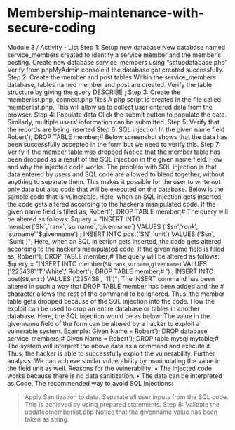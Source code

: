 # Membership-maintenance-with-secure-coding
Module 3 / Activity - List
Step 1: Setup new database
New database named service_members created to identify a service member and the member’s posting.
Create new database service_members using “setupdatabase.php”
Verify from phpMyAdmin console if the database got created successfully.
Step 2: Create the member and post tables
Within the service_members database, tables named member and post are created.
Verify the table structure by giving the query DESCRIBE <table>;
Step 3: Create the memberlist.php, connect.php files
A php script is created in the file called memberlist.php. This will allow us to collect user entered data from the browser. 
Step 4: Populate data
Click the submit button to populate the data.
Similarly, multiple users’ information can be submitted. 
Step 5: Verify that the records are being inserted
Step 6: SQL injection
In the given name field Robert'); DROP TABLE member;#
Below screenshot shows that the data has been successfully accepted in the form but we need to verify this.
Step 7: Verify if the member table was dropped
Notice that the member table has been dropped as a result of the SQL injection in the given name field.
How and why the injected code works. 
The problem with SQL injection is that data entered by users and SQL code are allowed to blend together, without anything to separate them. This makes it possible for the user to write not only data but also code that will be executed on the database. 
Below is the sample code that is vulnerable.
Here, when an SQL injection gets inserted, the code gets altered according to the hacker’s manipulated code. If the given name field is filled as, Robert'); DROP TABLE member;# 
The query will be altered as follows:
$query = "INSERT INTO member(`SN`,`rank`,`surname`,`givenname`) VALUES ('$sn','$rank','$surname','$givenname') ; INSERT INTO post(`SN`,`unit`) VALUES ('$sn', '$unit')";
Here, when an SQL injection gets inserted, the code gets altered according to the hacker’s manipulated code. If the given name field is filled as, Robert'); DROP TABLE member;# 
The query will be altered as follows:
$query = "INSERT INTO member(`SN`,`rank`,`surname`,`givenname`) VALUES ('225438','1','White',' Robert'); DROP TABLE member;# ') ; INSERT INTO post(`SN`,`unit`) VALUES ('225438', '11')";
The INSERT command has been altered in such a way that DROP TABLE member has been added and the # character allows the rest of the command to be ignored. Thus, the member table gets dropped because of the SQL injection into the code.
How the exploit can be used to drop an entire database or tables in another database.
Here, the SQL injection would be as below:
The value in the givenname field of the form can be altered by a hacker to exploit a vulnerable system.
Example: 
Given Name = Robert'); DROP database service_members;#
Given Name = Robert'); DROP table mysql.mytable;#
The system will interpret the above data as a command and execute it. Thus, the hacker is able to successfully exploit the vulnerability.
Further analysis: We can achieve similar vulnerability by manipulating the value in the field unit as well.
Reasons for the vulnerability:
•	The injected code works because there is no data sanitization. 
•	The data can be interpreted as Code.
The recommended way to avoid SQL Injections:
> Apply Sanitization to data.
> Separate all user inputs from the SQL code. This is achieved by using prepared statements.
Step 8: Validate the updatedmemberlist.php
Notice that the givenname value has been taken as string.


